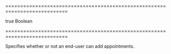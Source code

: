 ===========================================================================
<!--default-->true<!--/default-->
<!--type-->Boolean<!--/type-->
===========================================================================

<!--shortDescription-->
Specifies whether or not an end-user can add appointments.
<!--/shortDescription-->

<!--fullDescription-->

<!--/fullDescription-->
